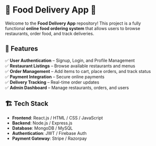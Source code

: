 # 🍔 Food Delivery App 🚀  

Welcome to the **Food Delivery App** repository! This project is a fully functional **online food ordering system** that allows users to browse restaurants, order food, and track deliveries.  

## 📌 Features  
✅ **User Authentication** – Signup, Login, and Profile Management  
✅ **Restaurant Listings** – Browse available restaurants and menus  
✅ **Order Management** – Add items to cart, place orders, and track status  
✅ **Payment Integration** – Secure online payments  
✅ **Delivery Tracking** – Real-time order updates  
✅ **Admin Dashboard** – Manage restaurants, orders, and users  

## 🏗 Tech Stack  
- **Frontend**: React.js / HTML / CSS / JavaScript  
- **Backend**: Node.js / Express.js  
- **Database**: MongoDB / MySQL  
- **Authentication**: JWT / Firebase Auth  
- **Payment Gateway**: Stripe / Razorpay  


